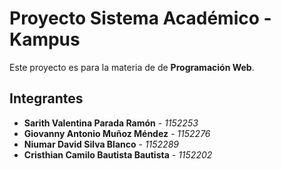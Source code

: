 # Proyecto Sistema Académico - Kampus

Este proyecto es para la materia de de **Programación Web**.  

## Integrantes

- **Sarith Valentina Parada Ramón** - *1152253*  
- **Giovanny Antonio Muñoz Méndez** - *1152276*  
- **Niumar David Silva Blanco** - *1152289*  
- **Cristhian Camilo Bautista Bautista** - *1152202*
